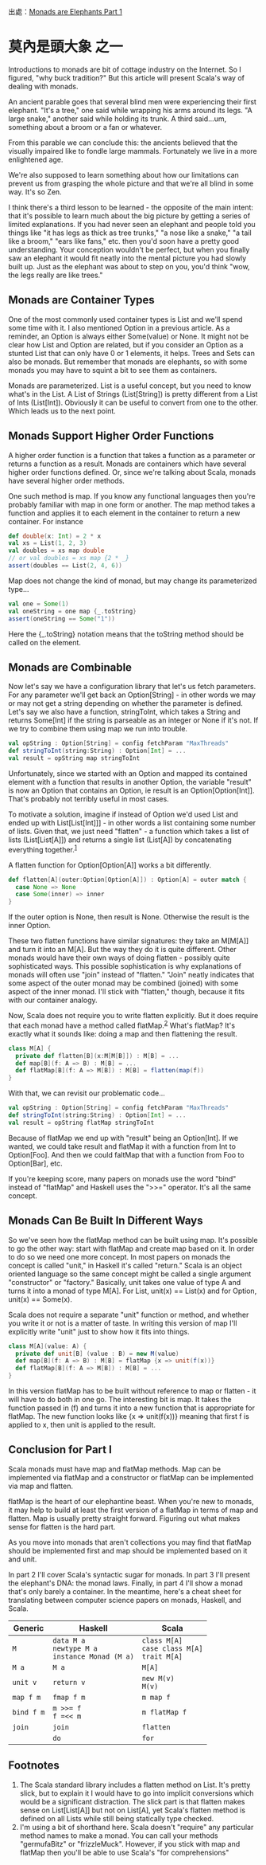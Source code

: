 出處：[Monads are Elephants Part 1](http://james-iry.blogspot.tw/2007/09/monads-are-elephants-part-1.html)

# 莫內是頭大象 之一

Introductions to monads are bit of cottage industry on the Internet. So I figured, "why buck tradition?" But this article will present Scala's way of dealing with monads.

An ancient parable goes that several blind men were experiencing their first elephant. "It's a tree," one said while wrapping his arms around its legs. "A large snake," another said while holding its trunk. A third said...um, something about a broom or a fan or whatever.

From this parable we can conclude this: the ancients believed that the visually impaired like to fondle large mammals. Fortunately we live in a more enlightened age.

We're also supposed to learn something about how our limitations can prevent us from grasping the whole picture and that we're all blind in some way. It's so Zen.

I think there's a third lesson to be learned - the opposite of the main intent: that it's possible to learn much about the big picture by getting a series of limited explanations. If you had never seen an elephant and people told you things like "it has legs as thick as tree trunks," "a nose like a snake," "a tail like a broom," "ears like fans," etc. then you'd soon have a pretty good understanding. Your conception wouldn't be perfect, but when you finally saw an elephant it would fit neatly into the mental picture you had slowly built up. Just as the elephant was about to step on you, you'd think "wow, the legs really are like trees."

## Monads are Container Types

One of the most commonly used container types is List and we'll spend some time with it. I also mentioned Option in a previous article. As a reminder, an Option is always either Some(value) or None. It might not be clear how List and Option are related, but if you consider an Option as a stunted List that can only have 0 or 1 elements, it helps. Trees and Sets can also be monads. But remember that monads are elephants, so with some monads you may have to squint a bit to see them as containers.

Monads are parameterized. List is a useful concept, but you need to know what's in the List. A List of Strings (List[String]) is pretty different from a List of Ints (List[Int]). Obviously it can be useful to convert from one to the other. Which leads us to the next point.

## Monads Support Higher Order Functions

A higher order function is a function that takes a function as a parameter or returns a function as a result. Monads are containers which have several higher order functions defined. Or, since we're talking about Scala, monads have several higher order methods.

One such method is map. If you know any functional languages then you're probably familiar with map in one form or another. The map method takes a function and applies it to each element in the container to return a new container. For instance

```scala
def double(x: Int) = 2 * x
val xs = List(1, 2, 3)
val doubles = xs map double
// or val doubles = xs map {2 * _}
assert(doubles == List(2, 4, 6))
```

Map does not change the kind of monad, but may change its parameterized type...

```scala
val one = Some(1)
val oneString = one map {_.toString}
assert(oneString == Some("1"))
```

Here the {_.toString} notation means that the toString method should be called on the element.

## Monads are Combinable

Now let's say we have a configuration library that let's us fetch parameters. For any parameter we'll get back an Option[String] - in other words we may or may not get a string depending on whether the parameter is defined. Let's say we also have a function, stringToInt, which takes a String and returns Some[Int] if the string is parseable as an integer or None if it's not. If we try to combine them using map we run into trouble.

```scala
val opString : Option[String] = config fetchParam "MaxThreads"
def stringToInt(string:String) : Option[Int] = ...
val result = opString map stringToInt
```

Unfortunately, since we started with an Option and mapped its contained element with a function that results in another Option, the variable "result" is now an Option that contains an Option, ie result is an Option[Option[Int]]. That's probably not terribly useful in most cases.

To motivate a solution, imagine if instead of Option we'd used List and ended up with List[List[Int]]] - in other words a list containing some number of lists. Given that, we just need "flatten" - a function which takes a list of lists (List[List[A]]) and returns a single list (List[A]) by concatenating everything together.<sup>[1](#footnote1)</sup>

A flatten function for Option[Option[A]] works a bit differently.

```scala
def flatten[A](outer:Option[Option[A]]) : Option[A] = outer match {
  case None => None
  case Some(inner) => inner
}
```

If the outer option is None, then result is None. Otherwise the result is the inner Option.

These two flatten functions have similar signatures: they take an M[M[A]] and turn it into an M[A]. But the way they do it is quite different. Other monads would have their own ways of doing flatten - possibly quite sophisticated ways. This possible sophistication is why explanations of monads will often use "join" instead of "flatten." "Join" neatly indicates that some aspect of the outer monad may be combined (joined) with some aspect of the inner monad. I'll stick with "flatten," though, because it fits with our container analogy.

Now, Scala does not require you to write flatten explicitly. But it does require that each monad have a method called flatMap.<sup>[2](#footnote2)</sup> What's flatMap? It's exactly what it sounds like: doing a map and then flattening the result.

```scala
class M[A] {
  private def flatten[B](x:M[M[B]]) : M[B] = ...
  def map[B](f: A => B) : M[B] = ...
  def flatMap[B](f: A => M[B]) : M[B] = flatten(map(f))
}
```

With that, we can revisit our problematic code...

```scala
val opString : Option[String] = config fetchParam "MaxThreads"
def stringToInt(string:String) : Option[Int] = ...
val result = opString flatMap stringToInt
```

Because of flatMap we end up with "result" being an Option[Int]. If we wanted, we could take result and flatMap it with a function from Int to Option[Foo]. And then we could faltMap that with a function from Foo to Option[Bar], etc.

If you're keeping score, many papers on monads use the word "bind" instead of "flatMap" and Haskell uses the ">>=" operator. It's all the same concept.

## Monads Can Be Built In Different Ways

So we've seen how the flatMap method can be built using map. It's possible to go the other way: start with flatMap and create map based on it. In order to do so we need one more concept. In most papers on monads the concept is called "unit," in Haskell it's called "return." Scala is an object oriented language so the same concept might be called a single argument "constructor" or "factory." Basically, unit takes one value of type A and turns it into a monad of type M[A]. For List, unit(x) == List(x) and for Option, unit(x) == Some(x).

Scala does not require a separate "unit" function or method, and whether you write it or not is a matter of taste. In writing this version of map I'll explicitly write "unit" just to show how it fits into things.

```scala
class M[A](value: A) {
  private def unit[B] (value : B) = new M(value)
  def map[B](f: A => B) : M[B] = flatMap {x => unit(f(x))}
  def flatMap[B](f: A => M[B]) : M[B] = ...
}
```

In this version flatMap has to be built without reference to map or flatten - it will have to do both in one go. The interesting bit is map. It takes the function passed in (f) and turns it into a new function that is appropriate for flatMap. The new function looks like {x => unit(f(x))} meaning that first f is applied to x, then unit is applied to the result.

## Conclusion for Part I

Scala monads must have map and flatMap methods. Map can be implemented via flatMap and a constructor or flatMap can be implemented via map and flatten.

flatMap is the heart of our elephantine beast. When you're new to monads, it may help to build at least the first version of a flatMap in terms of map and flatten. Map is usually pretty straight forward. Figuring out what makes sense for flatten is the hard part.

As you move into monads that aren't collections you may find that flatMap should be implemented first and map should be implemented based on it and unit.

In part 2 I'll cover Scala's syntactic sugar for monads. In part 3 I'll present the elephant's DNA: the monad laws. Finally, in part 4 I'll show a monad that's only barely a container. In the meantime, here's a cheat sheet for translating between computer science papers on monads, Haskell, and Scala.

| Generic | Haskell | Scala |
|---------|---------|-------|
| `M`	| `data M a`<br>`newtype M a`<br>`instance Monad (M a)` | `class M[A]`<br>`case class M[A]`<br>`trait M[A]` |
| `M a` | `M a` | `M[A]` |
| `unit v`| `return v` | `new M(v)`<br>`M(v)` |
| `map f m` | `fmap f m` | `m map f` |
| `bind f m` | `m >>= f`<br>`f =<< m` | `m flatMap f` |
| `join` | `join` | `flatten` | 
|  | `do` | `for` |

## Footnotes

1. <a name="footnote1"></a> The Scala standard library includes a flatten method on List. It's pretty slick, but to explain it I would have to go into implicit conversions which would be a significant distraction. The slick part is that flatten makes sense on List[List[A]] but not on List[A], yet Scala's flatten method is defined on all Lists while still being statically type checked.
2. <a name="footnote2"></a> I'm using a bit of shorthand here. Scala doesn't "require" any particular method names to make a monad. You can call your methods "germufaBitz" or "frizzleMuck". However, if you stick with map and flatMap then you'll be able to use Scala's "for comprehensions"
